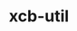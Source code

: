 ---
title: "xcb-util"
layout: cache
categories: [package, develop]
meta: {"compilers": ["gcc@=11.1.0", "gcc@=11.4.0"], "num_specs": 14, "num_specs_by_stack": {"data-vis-sdk": 7, "hep": 7, "root": 14}, "oss": ["ubuntu20.04", "ubuntu22.04"], "platforms": ["linux"], "stacks": ["data-vis-sdk", "hep", "root"], "targets": ["x86_64_v3"], "versions": ["0.4.1"]}
spec_details: [{"compiler": "gcc@=11.1.0", "hash": "4im5dpyvf4tocblqxnzk6ptc64vueq6n", "os": "ubuntu20.04", "platform": "linux", "size": "-", "stacks": ["data-vis-sdk", "root"], "target": "x86_64_v3", "variants": ["build_system=autotools"], "versions": ["0.4.1"]}, {"compiler": "gcc@=11.4.0", "hash": "5cftgy33udkbripwzhncogygd6y465kb", "os": "ubuntu22.04", "platform": "linux", "size": "-", "stacks": ["hep", "root"], "target": "x86_64_v3", "variants": ["build_system=autotools"], "versions": ["0.4.1"]}, {"compiler": "gcc@=11.4.0", "hash": "5wltciqttxi7qqfqou6ismj6avbeh4nn", "os": "ubuntu22.04", "platform": "linux", "size": "-", "stacks": ["hep", "root"], "target": "x86_64_v3", "variants": ["build_system=autotools"], "versions": ["0.4.1"]}, {"compiler": "gcc@=11.1.0", "hash": "eoabm6kdo5f2m3xw7jtmluytv2bxekqs", "os": "ubuntu20.04", "platform": "linux", "size": "-", "stacks": ["data-vis-sdk", "root"], "target": "x86_64_v3", "variants": ["build_system=autotools"], "versions": ["0.4.1"]}, {"compiler": "gcc@=11.4.0", "hash": "hiqmky32loyfw4z6h77tszfrurwlhvrw", "os": "ubuntu22.04", "platform": "linux", "size": "-", "stacks": ["hep", "root"], "target": "x86_64_v3", "variants": ["build_system=autotools"], "versions": ["0.4.1"]}, {"compiler": "gcc@=11.1.0", "hash": "lgpr2lumetagb6hp77fwgulwzu2nxx6g", "os": "ubuntu20.04", "platform": "linux", "size": "-", "stacks": ["data-vis-sdk", "root"], "target": "x86_64_v3", "variants": ["build_system=autotools"], "versions": ["0.4.1"]}, {"compiler": "gcc@=11.1.0", "hash": "mxox7rqxxswnn2eq3vea2mskieaqohhu", "os": "ubuntu20.04", "platform": "linux", "size": "-", "stacks": ["data-vis-sdk", "root"], "target": "x86_64_v3", "variants": ["build_system=autotools"], "versions": ["0.4.1"]}, {"compiler": "gcc@=11.1.0", "hash": "nbt3bs3i6rp6ffzzweyzu5qpszynraaa", "os": "ubuntu20.04", "platform": "linux", "size": "-", "stacks": ["data-vis-sdk", "root"], "target": "x86_64_v3", "variants": ["build_system=autotools"], "versions": ["0.4.1"]}, {"compiler": "gcc@=11.1.0", "hash": "nhy5zqdgyvjgbve6snqwqg6i4ekjdvrp", "os": "ubuntu20.04", "platform": "linux", "size": "-", "stacks": ["data-vis-sdk", "root"], "target": "x86_64_v3", "variants": ["build_system=autotools"], "versions": ["0.4.1"]}, {"compiler": "gcc@=11.4.0", "hash": "qxob6bk72snvt3ojeigtacgnfqvh5z5r", "os": "ubuntu22.04", "platform": "linux", "size": "-", "stacks": ["hep", "root"], "target": "x86_64_v3", "variants": ["build_system=autotools"], "versions": ["0.4.1"]}, {"compiler": "gcc@=11.4.0", "hash": "qyujhiw3j5cheght6qboldd4k73aig4o", "os": "ubuntu22.04", "platform": "linux", "size": "-", "stacks": ["hep", "root"], "target": "x86_64_v3", "variants": ["build_system=autotools"], "versions": ["0.4.1"]}, {"compiler": "gcc@=11.1.0", "hash": "rbggkbosu7lmmvzgsqunbr3457cgoszs", "os": "ubuntu20.04", "platform": "linux", "size": "-", "stacks": ["data-vis-sdk", "root"], "target": "x86_64_v3", "variants": ["build_system=autotools"], "versions": ["0.4.1"]}, {"compiler": "gcc@=11.4.0", "hash": "wbqzzdtmmtbewhqngdwhvuishkbag44x", "os": "ubuntu22.04", "platform": "linux", "size": "-", "stacks": ["hep", "root"], "target": "x86_64_v3", "variants": ["build_system=autotools"], "versions": ["0.4.1"]}, {"compiler": "gcc@=11.4.0", "hash": "zlrplincjxedshgur5eat3cwfud6vvr5", "os": "ubuntu22.04", "platform": "linux", "size": "-", "stacks": ["hep", "root"], "target": "x86_64_v3", "variants": ["build_system=autotools"], "versions": ["0.4.1"]}]
---